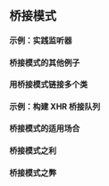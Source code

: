 ## 桥接模式  
#### 示例：实践监听器  

#### 桥接模式的其他例子  

#### 用桥接模式链接多个类  

#### 示例：构建 XHR 桥接队列  

#### 桥接模式的适用场合    

#### 桥接模式之利  

#### 桥接模式之弊  

